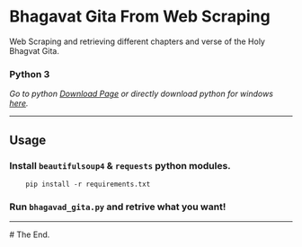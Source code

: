 # Bhagavat Gita From Web Scraping

Web Scraping and retrieving different chapters and verse of the Holy Bhagvat Gita.


### Python 3
*Go to python [Download Page](https://www.python.org/downloads/ "Go to python download page.") or directly download python for windows [here](https://www.python.org/ftp/python/3.8.4/python-3.8.4-amd64.exe "Click to directly download python 3.").*

---
## Usage
### Install `beautifulsoup4` & `requests` python modules.
        
        pip install -r requirements.txt

### Run `bhagavad_gita.py` and retrive what you want!

---
\# The End.
